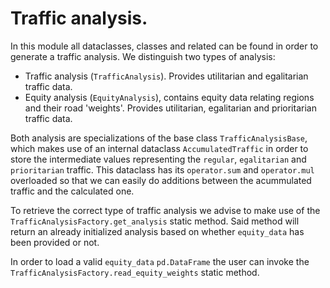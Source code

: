 # Traffic analysis.

In this module all dataclasses, classes and related can be found in order to generate a traffic analysis.
We distinguish two types of analysis:
- Traffic analysis (`TrafficAnalysis`). Provides utilitarian and egalitarian traffic data.
- Equity analysis (`EquityAnalysis`), contains equity data relating regions and their road 'weights'. Provides utilitarian, egalitarian and prioritarian traffic data.

Both analysis are specializations of the base class `TrafficAnalysisBase`, which makes use of an internal dataclass `AccumulatedTraffic` in order to store the intermediate values representing the `regular`, `egalitarian` and `prioritarian` traffic. This dataclass has its `operator.sum` and `operator.mul` overloaded so that we can easily do additions between the acummulated traffic and the calculated one.

To retrieve the correct type of traffic analysis we advise to make use of the `TrafficAnalysisFactory.get_analysis` static method. Said method will return an already initialized analysis based on whether `equity_data` has been provided or not.

In order to load a valid `equity_data` `pd.DataFrame` the user can invoke the `TrafficAnalysisFactory.read_equity_weights` static method.